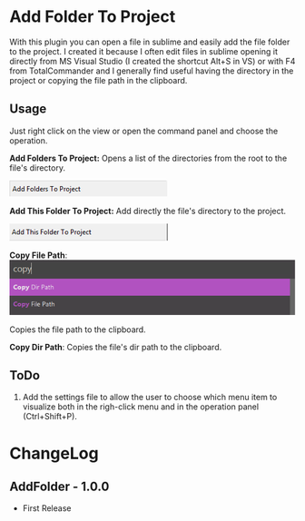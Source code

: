 Add Folder To Project
=====================

With this plugin you can open a file in sublime and easily add the file folder to the project.
I created it because I often edit files in sublime opening it directly from MS Visual Studio (I created the shortcut Alt+S in VS) or with F4 from TotalCommander and I generally find useful having the directory in the project or copying the file path in the clipboard.

Usage
-----
Just right click on the view or open the command panel and choose the operation.

**Add Folders To Project:**
Opens a list of the directories from the root to the file's directory.

![Add Folders To Project](./images/AddFolders.png)

**Add This Folder To Project:**
Add directly the file's directory to the project. 

![Add This Folders To Project](./images/AddThisFolder.png)

**Copy File Path**:
![Copy Path](./images/CopyPath.png)

Copies the file path to the clipboard.

**Copy Dir Path**:
Copies the file's dir path to the clipboard.

ToDo
----
1. Add the settings file to allow the user to choose which menu item to visualize both in the righ-click menu and in the operation panel (Ctrl+Shift+P).




ChangeLog
=========

AddFolder - 1.0.0
---------------
- First Release